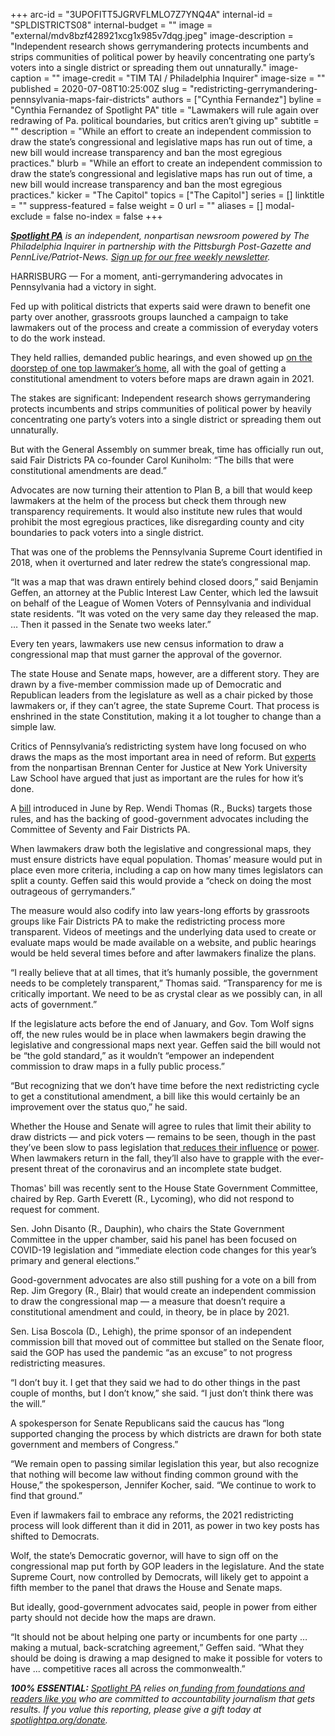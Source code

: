 +++
arc-id = "3UPOFITT5JGRVFLMLO7Z7YNQ4A"
internal-id = "SPLDISTRICTS08"
internal-budget = ""
image = "external/mdv8bzf428921xcg1x985v7dqg.jpeg"
image-description = "Independent research shows gerrymandering protects incumbents and strips communities of political power by heavily concentrating one party’s voters into a single district or spreading them out unnaturally."
image-caption = ""
image-credit = "TIM TAI / Philadelphia Inquirer"
image-size = ""
published = 2020-07-08T10:25:00Z
slug = "redistricting-gerrymandering-pennsylvania-maps-fair-districts"
authors = ["Cynthia Fernandez"]
byline = "Cynthia Fernandez of Spotlight PA"
title = "Lawmakers will rule again over redrawing of Pa. political boundaries, but critics aren’t giving up"
subtitle = ""
description = "While an effort to create an independent commission to draw the state’s congressional and legislative maps has run out of time, a new bill would increase transparency and ban the most egregious practices."
blurb = "While an effort to create an independent commission to draw the state’s congressional and legislative maps has run out of time, a new bill would increase transparency and ban the most egregious practices."
kicker = "The Capitol"
topics = ["The Capitol"]
series = []
linktitle = ""
suppress-featured = false
weight = 0
url = ""
aliases = []
modal-exclude = false
no-index = false
+++

<a href="https://lesspage.com/"><i><b>Spotlight PA</b></i></a><i> is an independent, nonpartisan newsroom powered by The Philadelphia Inquirer in partnership with the Pittsburgh Post-Gazette and PennLive/Patriot-News. </i><a href="https://lesspage.com/newsletters"><i>Sign up for our free weekly newsletter</i></a><i>.</i>

HARRISBURG — For a moment, anti-gerrymandering advocates in Pennsylvania had a victory in sight. 

Fed up with political districts that experts said were drawn to benefit one party over another, grassroots groups launched a campaign to take lawmakers out of the process and create a commission of everyday voters to do the work instead. 

They held rallies, demanded public hearings, and even showed up <a href="https://archive.theincline.com/2018/07/13/police-arrested-6-redistricting-protesters-outside-mike-turzais-wexford-home/">on the doorstep of one top lawmaker’s home</a>, all with the goal of getting a constitutional amendment to voters before maps are drawn again in 2021. 

The stakes are significant: Independent research shows gerrymandering protects incumbents and strips communities of political power by heavily concentrating one party’s voters into a single district or spreading them out unnaturally. 

But with the General Assembly on summer break, time has officially run out, said Fair Districts PA co-founder Carol Kuniholm: “The bills that were constitutional amendments are dead.”

Advocates are now turning their attention to Plan B, a bill that would keep lawmakers at the helm of the process but check them through new transparency requirements. It would also institute new rules that would prohibit the most egregious practices, like disregarding county and city boundaries to pack voters into a single district. 

That was one of the problems the Pennsylvania Supreme Court identified in 2018, when it overturned and later redrew the state’s congressional map.

“It was a map that was drawn entirely behind closed doors,” said Benjamin Geffen, an attorney at the Public Interest Law Center, which led the lawsuit on behalf of the League of Women Voters of Pennsylvania and individual state residents. “It was voted on the very same day they released the map. … Then it passed in the Senate two weeks later.”

<script src="https://lesspage.com/embed.js" async></script><div data-spl-embed-version="1" data-spl-src="https://lesspage.com/embeds/donate/"></div>

Every ten years, lawmakers use new census information to draw a congressional map that must garner the approval of the governor. 

The state House and Senate maps, however, are a different story. They are drawn by a five-member commission made up of Democratic and Republican leaders from the legislature as well as a chair picked by those lawmakers or, if they can’t agree, the state Supreme Court. That process is enshrined in the state Constitution, making it a lot tougher to change than a simple law. 

Critics of Pennsylvania’s redistricting system have long focused on who draws the maps as the most important area in need of reform. But <a href="https://www.brennancenter.org/our-work/policy-solutions/creating-strong-rules-drawing-maps">experts</a> from the nonpartisan Brennan Center for Justice at New York University Law School have argued that just as important are the rules for how it’s done. 

A <a href="https://www.legis.state.pa.us/cfdocs/billInfo/billInfo.cfm?sYear=2019&sInd=0&body=H&type=B&bn=2638">bill</a> introduced in June by Rep. Wendi Thomas (R., Bucks) targets those rules, and has the backing of good-government advocates including the Committee of Seventy and Fair Districts PA. 

When lawmakers draw both the legislative and congressional maps, they must ensure districts have equal population. Thomas’ measure would put in place even more criteria, including a cap on how many times legislators can split a county. Geffen said this would provide a “check on doing the most outrageous of gerrymanders.”

The measure would also codify into law years-long efforts by grassroots groups like Fair Districts PA to make the redistricting process more transparent. Videos of meetings and the underlying data used to create or evaluate maps would be made available on a website, and public hearings would be held several times before and after lawmakers finalize the plans.

“I really believe that at all times, that it’s humanly possible, the government needs to be completely transparent,” Thomas said. “Transparency for me is critically important. We need to be as crystal clear as we possibly can, in all acts of government.” 

If the legislature acts before the end of January, and Gov. Tom Wolf signs off, the new rules would be in place when lawmakers begin drawing the legislative and congressional maps next year. Geffen said the bill would not be “the gold standard,” as it wouldn’t “empower an independent commission to draw maps in a fully public process.”

“But recognizing that we don’t have time before the next redistricting cycle to get a constitutional amendment, a bill like this would certainly be an improvement over the status quo,” he said. 

Whether the House and Senate will agree to rules that limit their ability to draw districts — and pick voters — remains to be seen, though in the past they’ve been slow to pass legislation that<a href="https://lesspage.com/news/2019/10/pennsylvania-campaign-expenses-reform-bill-costa/"> reduces their influence</a> or <a href="https://www.pennlive.com/news/2019/03/term-limits-proposal-seeks-to-put-an-end-to-career-politicians-serving-in-pas-general-assembly.html" target="_blank">power</a>. When lawmakers return in the fall, they’ll also have to grapple with the ever-present threat of the coronavirus and an incomplete state budget.

Thomas' bill was recently sent to the House State Government Committee, chaired by Rep. Garth Everett (R., Lycoming), who did not respond to request for comment. 

Sen. John Disanto (R., Dauphin), who chairs the State Government Committee in the upper chamber, said his panel has been focused on COVID-19 legislation and “immediate election code changes for this year’s primary and general elections.”

Good-government advocates are also still pushing for a vote on a bill from Rep. Jim Gregory (R., Blair) that would create an independent commission to draw the congressional map — a measure that doesn’t require a constitutional amendment and could, in theory, be in place by 2021. 

Sen. Lisa Boscola (D., Lehigh), the prime sponsor of an independent commission bill that moved out of committee but stalled on the Senate floor, said the GOP has used the pandemic “as an excuse” to not progress redistricting measures. 

“I don’t buy it. I get that they said we had to do other things in the past couple of months, but I don’t know,” she said. “I just don’t think there was the will.” 

<script src="https://lesspage.com/embed.js" async></script><div data-spl-embed-version="1" data-spl-src="https://lesspage.com/embeds/newsletter/"></div>

A spokesperson for Senate Republicans said the caucus has “long supported changing the process by which districts are drawn for both state government and members of Congress.”

“We remain open to passing similar legislation this year, but also recognize that nothing will become law without finding common ground with the House,” the spokesperson, Jennifer Kocher, said. “We continue to work to find that ground.”

Even if lawmakers fail to embrace any reforms, the 2021 redistricting process will look different than it did in 2011, as power in two key posts has shifted to Democrats. 

Wolf, the state’s Democratic governor, will have to sign off on the congressional map put forth by GOP leaders in the legislature. And the state Supreme Court, now controlled by Democrats, will likely get to appoint a fifth member to the panel that draws the House and Senate maps. 

But ideally, good-government advocates said, people in power from either party should not decide how the maps are drawn. 

“It should not be about helping one party or incumbents for one party … making a mutual, back-scratching agreement,” Geffen said. “What they should be doing is drawing a map designed to make it possible for voters to have ... competitive races all across the commonwealth.” 

<i><b>100% ESSENTIAL:</b></i> <a href="https://lesspage.com/"><i>Spotlight PA</i></a><i> relies on</i><a href="https://lesspage.com/support"><i> funding from foundations and readers like you</i></a><i> who are committed to accountability journalism that gets results. If you value this reporting, please give a gift today at </i><a href="http://spotlightpa.org/donate"><i>spotlightpa.org/donate</i></a><i>.</i>
